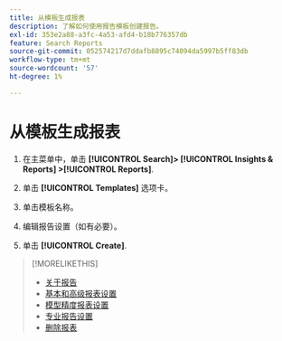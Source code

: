 ```yaml
---
title: 从模板生成报表
description: 了解如何使用报告模板创建报告。
exl-id: 353e2a88-a3fc-4a53-afd4-b18b776357db
feature: Search Reports
source-git-commit: 052574217d7ddafb8895c74094da5997b5ff83db
workflow-type: tm+mt
source-wordcount: '57'
ht-degree: 1%

---
```


# 从模板生成报表

1. 在主菜单中，单击 **[!UICONTROL Search]> [!UICONTROL Insights & Reports] >[!UICONTROL Reports]**.

1. 单击 **[!UICONTROL Templates]** 选项卡。

1. 单击模板名称。

1. 编辑报告设置（如有必要）。

1. 单击 **[!UICONTROL Create]**.

>[!MORELIKETHIS]
>
>* [关于报告](/help/search-social-commerce/reports/report-about.md)
>* [基本和高级报表设置](/help/search-social-commerce/reports/management/basic-advanced/basic-advanced-report-settings.md)
>* [模型精度报表设置](/help/search-social-commerce/reports/management/model-accuracy/model-accuracy-report-settings.md)
>* [专业报告设置](/help/search-social-commerce/reports/management/specialty/specialty-report-settings.md)
>* [删除报表](/help/search-social-commerce/reports/management/report-delete.md)
